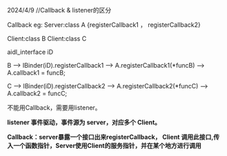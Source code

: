 
2024/4/9
//Callback & listener的区分

Callback
eg:
Server:class A {registerCallback1 ， registerCallback2}

Client:class B
Client:class C


aidl_interface iD


B --> IBinder(iD).registerCallback1 --> A.registerCallback1(*funcB) --> A.callback1 = funcB;

C --> IBinder(iD).registerCallback2 --> A.registerCallback2(*funcC) --> A.callback2 = funcC;


不能用Callback，需要用listener。


**listener 事件驱动，事件源为 server，对应多个 Client。**

**Callback：server暴露一个接口出来registerCallback， Client 调用此接口,传入一个函数指针，Server使用Client的服务指针，并在某个地方进行调用**
